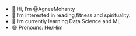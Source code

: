 - 👋 Hi, I’m @AgneeMohanty
- 👀 I’m interested in reading,fitness and spirituality.
- 🌱 I’m currently learning Data Science and ML.
- 😄 Pronouns: He/Him

<!---
AgneeMohanty/AgneeMohanty is a ✨ special ✨ repository because its `README.md` (this file) appears on your GitHub profile.
You can click the Preview link to take a look at your changes.
--->
